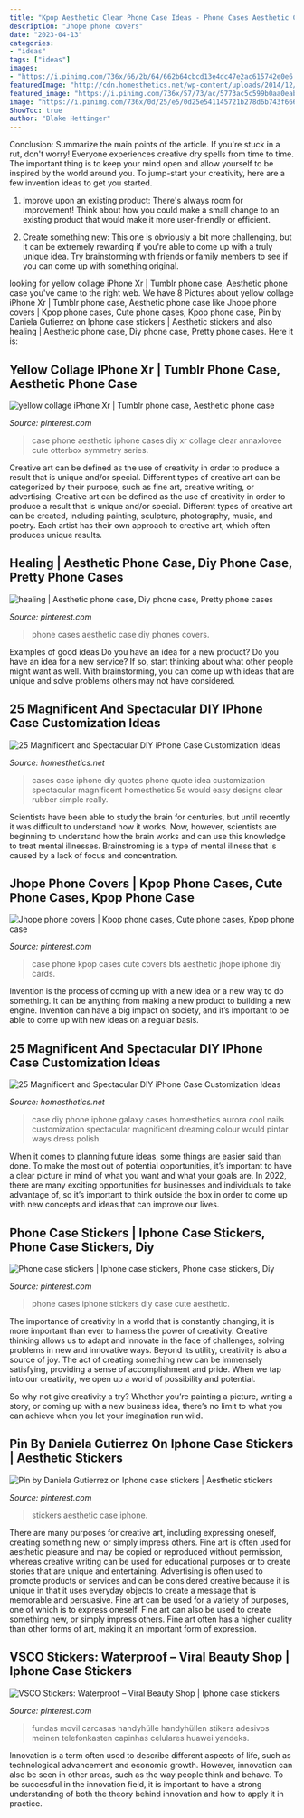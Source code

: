 ```yaml
---
title: "Kpop Aesthetic Clear Phone Case Ideas - Phone Cases Aesthetic Case Diy Phones Covers"
description: "Jhope phone covers"
date: "2023-04-13"
categories:
- "ideas"
tags: ["ideas"]
images:
- "https://i.pinimg.com/736x/66/2b/64/662b64cbcd13e4dc47e2ac615742e0e6.jpg"
featuredImage: "http://cdn.homesthetics.net/wp-content/uploads/2014/12/25-DIY-Ways-To-Dress-Up-Your-iPhone-Case-homesthetics-9.jpg"
featured_image: "https://i.pinimg.com/736x/57/73/ac/5773ac5c599b0aa0eabe8f1266fa7c26.jpg"
image: "https://i.pinimg.com/736x/0d/25/e5/0d25e541145721b278d6b743f6669c36.jpg"
ShowToc: true
author: "Blake Hettinger"
---
```



Conclusion: Summarize the main points of the article.
If you're stuck in a rut, don't worry! Everyone experiences creative dry spells from time to time. The important thing is to keep your mind open and allow yourself to be inspired by the world around you. To jump-start your creativity, here are a few invention ideas to get you started.
1. Improve upon an existing product: There's always room for improvement! Think about how you could make a small change to an existing product that would make it more user-friendly or efficient.

2. Create something new: This one is obviously a bit more challenging, but it can be extremely rewarding if you're able to come up with a truly unique idea. Try brainstorming with friends or family members to see if you can come up with something original.


	

		
looking for yellow collage iPhone Xr | Tumblr phone case, Aesthetic phone case you've came to the right web. We have 8 Pictures about yellow collage iPhone Xr | Tumblr phone case, Aesthetic phone case like Jhope phone covers | Kpop phone cases, Cute phone cases, Kpop phone case, Pin by Daniela Gutierrez on Iphone case stickers | Aesthetic stickers and also healing | Aesthetic phone case, Diy phone case, Pretty phone cases. Here it is:
		
    
## Yellow Collage IPhone Xr | Tumblr Phone Case, Aesthetic Phone Case

<img loading=lazy src="https://i.pinimg.com/originals/16/bd/45/16bd45f2c717c1c720cd326a3c7b5457.jpg" onerror="this.onerror=null;this.src='https://tse1.mm.bing.net/th?id=OIP.cC6RcmzSe0dck89zG6JwbwHaJ3&amp;pid=15.1';" alt="yellow collage iPhone Xr | Tumblr phone case, Aesthetic phone case">

_Source: pinterest.com_

>case phone aesthetic iphone cases diy xr collage clear annaxlovee cute otterbox symmetry series. 

	

Creative art can be defined as the use of creativity in order to produce a result that is unique and/or special. Different types of creative art can be categorized by their purpose, such as fine art, creative writing, or advertising.
Creative art can be defined as the use of creativity in order to produce a result that is unique and/or special. Different types of creative art can be created, including painting, sculpture, photography, music, and poetry. Each artist has their own approach to creative art, which often produces unique results.

    
## Healing | Aesthetic Phone Case, Diy Phone Case, Pretty Phone Cases

<img loading=lazy src="https://i.pinimg.com/736x/66/2b/64/662b64cbcd13e4dc47e2ac615742e0e6.jpg" onerror="this.onerror=null;this.src='https://tse1.mm.bing.net/th?id=OIP.SPZgtIxc70FTOn0fNS0pugHaHa&amp;pid=15.1';" alt="healing | Aesthetic phone case, Diy phone case, Pretty phone cases">

_Source: pinterest.com_

>phone cases aesthetic case diy phones covers. 

	

Examples of good ideas
Do you have an idea for a new product? Do you have an idea for a new service? If so, start thinking about what other people might want as well. With brainstorming, you can come up with ideas that are unique and solve problems others may not have considered.

    
## 25 Magnificent And Spectacular DIY IPhone Case Customization Ideas

<img loading=lazy src="http://cdn.homesthetics.net/wp-content/uploads/2014/12/25-DIY-Ways-To-Dress-Up-Your-iPhone-Case-homesthetics-9.jpg" onerror="this.onerror=null;this.src='https://tse4.mm.bing.net/th?id=OIP.tg6smNq3FrR0VU9yRyJ3OgHaFx&amp;pid=15.1';" alt="25 Magnificent and Spectacular DIY iPhone Case Customization Ideas">

_Source: homesthetics.net_

>cases case iphone diy quotes phone quote idea customization spectacular magnificent homesthetics 5s would easy designs clear rubber simple really. 

	

Scientists have been able to study the brain for centuries, but until recently it was difficult to understand how it works. Now, however, scientists are beginning to understand how the brain works and can use this knowledge to treat mental illnesses. Brainstroming is a type of mental illness that is caused by a lack of focus and concentration.

    
## Jhope Phone Covers | Kpop Phone Cases, Cute Phone Cases, Kpop Phone Case

<img loading=lazy src="https://i.pinimg.com/736x/0d/25/e5/0d25e541145721b278d6b743f6669c36.jpg" onerror="this.onerror=null;this.src='https://tse3.mm.bing.net/th?id=OIP.mB-9nL4YkBRpC8-ymfehcAHaHQ&amp;pid=15.1';" alt="Jhope phone covers | Kpop phone cases, Cute phone cases, Kpop phone case">

_Source: pinterest.com_

>case phone kpop cases cute covers bts aesthetic jhope iphone diy cards. 

	

Invention is the process of coming up with a new idea or a new way to do something. It can be anything from making a new product to building a new engine. Invention can have a big impact on society, and it’s important to be able to come up with new ideas on a regular basis.

    
## 25 Magnificent And Spectacular DIY IPhone Case Customization Ideas

<img loading=lazy src="http://cdn.homesthetics.net/wp-content/uploads/2014/12/25-DIY-Ways-To-Dress-Up-Your-iPhone-Case-homesthetics-5.jpg" onerror="this.onerror=null;this.src='https://tse1.mm.bing.net/th?id=OIP.racOwsA4QUTb3WZ9dFxh3gHaRo&amp;pid=15.1';" alt="25 Magnificent and Spectacular DIY iPhone Case Customization Ideas">

_Source: homesthetics.net_

>case diy phone iphone galaxy cases homesthetics aurora cool nails customization spectacular magnificent dreaming colour would pintar ways dress polish. 

	

When it comes to planning future ideas, some things are easier said than done. To make the most out of potential opportunities, it’s important to have a clear picture in mind of what you want and what your goals are. In 2022, there are many exciting opportunities for businesses and individuals to take advantage of, so it’s important to think outside the box in order to come up with new concepts and ideas that can improve our lives.

    
## Phone Case Stickers | Iphone Case Stickers, Phone Case Stickers, Diy

<img loading=lazy src="https://i.pinimg.com/736x/57/73/ac/5773ac5c599b0aa0eabe8f1266fa7c26.jpg" onerror="this.onerror=null;this.src='https://tse1.mm.bing.net/th?id=OIP.y8sGd6baehgBnxK7BHahVQHaJx&amp;pid=15.1';" alt="Phone case stickers | Iphone case stickers, Phone case stickers, Diy">

_Source: pinterest.com_

>phone cases iphone stickers diy case cute aesthetic. 

	

The importance of creativity
In a world that is constantly changing, it is more important than ever to harness the power of creativity. Creative thinking allows us to adapt and innovate in the face of challenges, solving problems in new and innovative ways.
Beyond its utility, creativity is also a source of joy. The act of creating something new can be immensely satisfying, providing a sense of accomplishment and pride. When we tap into our creativity, we open up a world of possibility and potential.

So why not give creativity a try? Whether you’re painting a picture, writing a story, or coming up with a new business idea, there’s no limit to what you can achieve when you let your imagination run wild.

    
## Pin By Daniela Gutierrez On Iphone Case Stickers | Aesthetic Stickers

<img loading=lazy src="https://i.pinimg.com/736x/6a/b4/28/6ab4281573968ac0fa4b11dfe00510dd.jpg" onerror="this.onerror=null;this.src='https://tse3.mm.bing.net/th?id=OIP.OcHjTVK1ZtXsPrHLUEs94gHaLH&amp;pid=15.1';" alt="Pin by Daniela Gutierrez on Iphone case stickers | Aesthetic stickers">

_Source: pinterest.com_

>stickers aesthetic case iphone. 

	

There are many purposes for creative art, including expressing oneself, creating something new, or simply impress others. Fine art is often used for aesthetic pleasure and may be copied or reproduced without permission, whereas creative writing can be used for educational purposes or to create stories that are unique and entertaining. Advertising is often used to promote products or services and can be considered creative because it is unique in that it uses everyday objects to create a message that is memorable and persuasive.
Fine art can be used for a variety of purposes, one of which is to express oneself. Fine art can also be used to create something new, or simply impress others. Fine art often has a higher quality than other forms of art, making it an important form of expression.

    
## VSCO Stickers: Waterproof – Viral Beauty Shop | Iphone Case Stickers

<img loading=lazy src="https://i.pinimg.com/originals/ed/7f/9c/ed7f9ced0a530b98d8ca144ee1daca23.jpg" onerror="this.onerror=null;this.src='https://tse4.mm.bing.net/th?id=OIP.h8ExZo5yfe0RlVmhN9c_3QHaJ5&amp;pid=15.1';" alt="VSCO Stickers: Waterproof – Viral Beauty Shop | Iphone case stickers">

_Source: pinterest.com_

>fundas movil carcasas handyhülle handyhüllen stikers adesivos meinen telefonkasten capinhas celulares huawei yandeks. 

	

Innovation is a term often used to describe different aspects of life, such as technological advancement and economic growth. However, innovation can also be seen in other areas, such as the way people think and behave. To be successful in the innovation field, it is important to have a strong understanding of both the theory behind innovation and how to apply it in practice.

